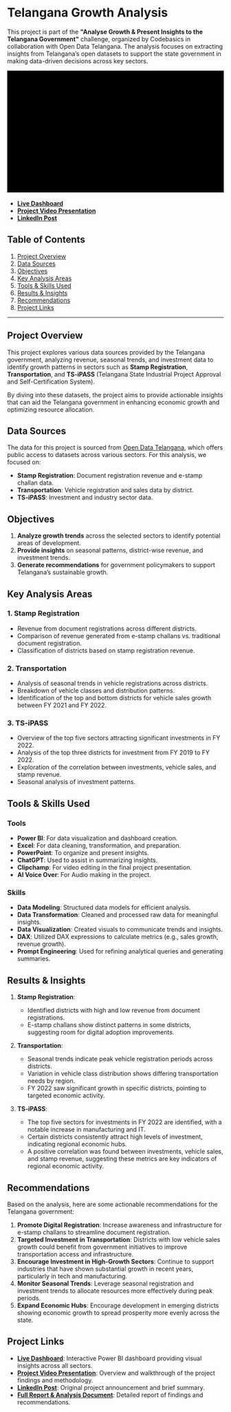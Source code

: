 # Telangana Growth Analysis

This project is part of the **"Analyse Growth & Present Insights to the Telangana Government"** challenge, organized by Codebasics in collaboration with Open Data Telangana. The analysis focuses on extracting insights from Telangana’s open datasets to support the state government in making data-driven decisions across key sectors. 

![Thumbnail](https://github.com/Ankkit0413/Telangana-Growth-Analysis/blob/main/GIFMaker_me.gif)

- **[Live Dashboard](https://app.powerbi.com/view?r=eyJrIjoiMzcwNzk5M2QtYzJiNi00MmVjLWFiNTUtNmE2ZmFmYjliYTZiIiwidCI6IjkxMjZkNDgwLTM1MTItNDUxNS1hZWJhLTEyNjE1MGFjNDNmYiJ9&pageName=ReportSection1803a188d2d950de7083)**
- **[Project Video Presentation](https://youtu.be/i5R0oyjsbwQ?si=3wHfSnxQiroYCUqZ)**
- **[LinkedIn Post](https://www.linkedin.com/posts/ankkitkumarguppta_codebasicsresumeprojectchallenge-opendatatelangana-activity-7111746848549183488-dfYO?utm_source=share&utm_medium=member_desktop)**

## Table of Contents
1. [Project Overview](#project-overview)
2. [Data Sources](#data-sources)
3. [Objectives](#objectives)
4. [Key Analysis Areas](#key-analysis-areas)
5. [Tools & Skills Used](#tools--skills-used)
6. [Results & Insights](#results--insights)
7. [Recommendations](#recommendations)
8. [Project Links](#project-links)

---

## Project Overview

This project explores various data sources provided by the Telangana government, analyzing revenue, seasonal trends, and investment data to identify growth patterns in sectors such as **Stamp Registration**, **Transportation**, and **TS-iPASS** (Telangana State Industrial Project Approval and Self-Certification System). 

By diving into these datasets, the project aims to provide actionable insights that can aid the Telangana government in enhancing economic growth and optimizing resource allocation.

## Data Sources

The data for this project is sourced from [Open Data Telangana](https://data.telangana.gov.in/), which offers public access to datasets across various sectors. For this analysis, we focused on:
- **Stamp Registration**: Document registration revenue and e-stamp challan data.
- **Transportation**: Vehicle registration and sales data by district.
- **TS-iPASS**: Investment and industry sector data.

## Objectives

1. **Analyze growth trends** across the selected sectors to identify potential areas of development.
2. **Provide insights** on seasonal patterns, district-wise revenue, and investment trends.
3. **Generate recommendations** for government policymakers to support Telangana’s sustainable growth.

## Key Analysis Areas

### 1. Stamp Registration
   - Revenue from document registrations across different districts.
   - Comparison of revenue generated from e-stamp challans vs. traditional document registration.
   - Classification of districts based on stamp registration revenue.

### 2. Transportation
   - Analysis of seasonal trends in vehicle registrations across districts.
   - Breakdown of vehicle classes and distribution patterns.
   - Identification of the top and bottom districts for vehicle sales growth between FY 2021 and FY 2022.

### 3. TS-iPASS
   - Overview of the top five sectors attracting significant investments in FY 2022.
   - Analysis of the top three districts for investment from FY 2019 to FY 2022.
   - Exploration of the correlation between investments, vehicle sales, and stamp revenue.
   - Seasonal analysis of investment patterns.

## Tools & Skills Used

### Tools
- **Power BI**: For data visualization and dashboard creation.
- **Excel**: For data cleaning, transformation, and preparation.
- **PowerPoint**: To organize and present insights.
- **ChatGPT**: Used to assist in summarizing insights.
- **Clipchamp**: For video editing in the final project presentation.
- **AI Voice Over**: For Audio making in the project.

### Skills
- **Data Modeling**: Structured data models for efficient analysis.
- **Data Transformation**: Cleaned and processed raw data for meaningful insights.
- **Data Visualization**: Created visuals to communicate trends and insights.
- **DAX**: Utilized DAX expressions to calculate metrics (e.g., sales growth, revenue growth).
- **Prompt Engineering**: Used for refining analytical queries and generating summaries.

## Results & Insights

1. **Stamp Registration**:
   - Identified districts with high and low revenue from document registrations.
   - E-stamp challans show distinct patterns in some districts, suggesting room for digital adoption improvements.

2. **Transportation**:
   - Seasonal trends indicate peak vehicle registration periods across districts.
   - Variation in vehicle class distribution shows differing transportation needs by region.
   - FY 2022 saw significant growth in specific districts, pointing to targeted economic activity.

3. **TS-iPASS**:
   - The top five sectors for investments in FY 2022 are identified, with a notable increase in manufacturing and IT.
   - Certain districts consistently attract high levels of investment, indicating regional economic hubs.
   - A positive correlation was found between investments, vehicle sales, and stamp revenue, suggesting these metrics are key indicators of regional economic activity.

## Recommendations

Based on the analysis, here are some actionable recommendations for the Telangana government:
1. **Promote Digital Registration**: Increase awareness and infrastructure for e-stamp challans to streamline document registration.
2. **Targeted Investment in Transportation**: Districts with low vehicle sales growth could benefit from government initiatives to improve transportation access and infrastructure.
3. **Encourage Investment in High-Growth Sectors**: Continue to support industries that have shown substantial growth in recent years, particularly in tech and manufacturing.
4. **Monitor Seasonal Trends**: Leverage seasonal registration and investment trends to allocate resources more effectively during peak periods.
5. **Expand Economic Hubs**: Encourage development in emerging districts showing economic growth to spread prosperity more evenly across the state.

## Project Links

- **[Live Dashboard](https://app.powerbi.com/view?r=eyJrIjoiMzcwNzk5M2QtYzJiNi00MmVjLWFiNTUtNmE2ZmFmYjliYTZiIiwidCI6IjkxMjZkNDgwLTM1MTItNDUxNS1hZWJhLTEyNjE1MGFjNDNmYiJ9&pageName=ReportSection1803a188d2d950de7083)**: Interactive Power BI dashboard providing visual insights across all sectors.
- **[Project Video Presentation](https://youtu.be/i5R0oyjsbwQ?si=3wHfSnxQiroYCUqZ)**: Overview and walkthrough of the project findings and methodology.
- **[LinkedIn Post](https://www.linkedin.com/posts/ankkitkumarguppta_codebasicsresumeprojectchallenge-opendatatelangana-activity-7111746848549183488-dfYO?utm_source=share&utm_medium=member_desktop)**: Original project announcement and brief summary.
- **[Full Report & Analysis Document](https://lnkd.in/dXXrjRcW)**: Detailed report of findings and recommendations.
